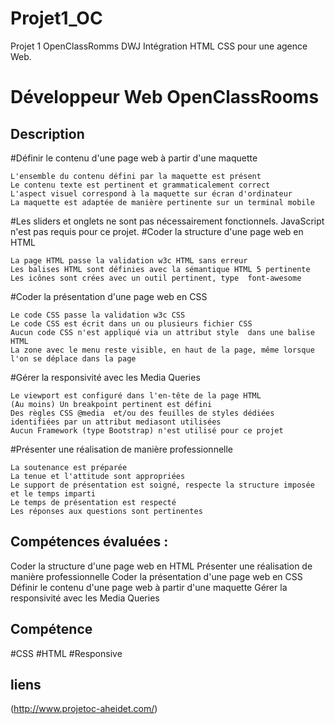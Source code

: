 # Projet1_OC
Projet 1 OpenClassRomms DWJ
Intégration HTML CSS pour une agence Web. 
# Développeur Web OpenClassRooms


## Description

#Définir le contenu d'une page web à partir d'une maquette

    L'ensemble du contenu défini par la maquette est présent
    Le contenu texte est pertinent et grammaticalement correct
    L'aspect visuel correspond à la maquette sur écran d'ordinateur
    La maquette est adaptée de manière pertinente sur un terminal mobile

#Les sliders et onglets ne sont pas nécessairement fonctionnels. JavaScript n'est pas requis pour ce projet.
#Coder la structure d'une page web en HTML

    La page HTML passe la validation w3c HTML sans erreur
    Les balises HTML sont définies avec la sémantique HTML 5 pertinente
    Les icônes sont crées avec un outil pertinent, type  font-awesome

#Coder la présentation d'une page web en CSS

    Le code CSS passe la validation w3c CSS
    Le code CSS est écrit dans un ou plusieurs fichier CSS
    Aucun code CSS n'est appliqué via un attribut style  dans une balise HTML
    La zone avec le menu reste visible, en haut de la page, même lorsque l'on se déplace dans la page

#Gérer la responsivité avec les Media Queries 

    Le viewport est configuré dans l'en-tête de la page HTML
    (Au moins) Un breakpoint pertinent est défini
    Des règles CSS @media  et/ou des feuilles de styles dédiées identifiées par un attribut mediasont utilisées
    Aucun Framework (type Bootstrap) n'est utilisé pour ce projet

#Présenter une réalisation de manière professionnelle

    La soutenance est préparée
    La tenue et l'attitude sont appropriées
    Le support de présentation est soigné, respecte la structure imposée et le temps imparti
    Le temps de présentation est respecté
    Les réponses aux questions sont pertinentes

 
## Compétences évaluées :
Coder la structure d'une page web en HTML
Présenter une réalisation de manière professionnelle
Coder la présentation d'une page web en CSS
Définir le contenu d'une page web à partir d'une maquette
Gérer la responsivité avec les Media Queries

## Compétence

#CSS 
#HTML 
#Responsive 

## liens 

(http://www.projetoc-aheidet.com/) 
